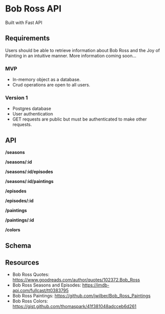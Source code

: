 # Bob Ross API

Built with Fast API

## Requirements

Users should be able to retrieve information about Bob Ross and the Joy of Painting in an intuitive manner. More information coming soon...

### MVP

- In-memory object as a database.
- Crud operations are open to all users.

### Version 1

- Postgres database
- User authentication
- GET requests are public but must be authenticated to make other requests.

## API

**/seasons**

**/seasons/:id**

**/seasons/:id/episodes**

**/seasons/:id/paintings**

**/episodes**

**/episodes/:id**

**/paintings**

**/paintings/:id**

**/colors**

## Schema

## Resources

- Bob Ross Quotes: https://www.goodreads.com/author/quotes/102372.Bob_Ross
- Bob Ross Seasons and Episodes: https://imdb-api.com/fullcast/tt0383795
- Bob Ross Paintings: https://github.com/jwilber/Bob_Ross_Paintings
- Bob Ross Colors: https://gist.github.com/thomaspark/41f381048adcceb6d261

